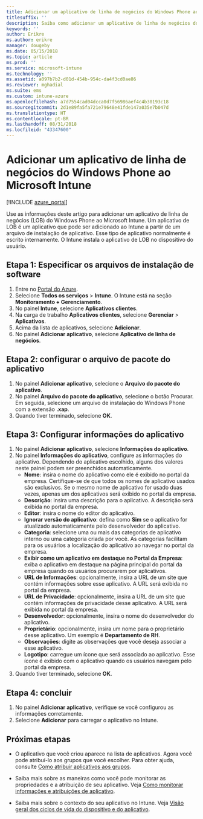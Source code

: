 ```yaml
---
title: Adicionar um aplicativo de linha de negócios do Windows Phone ao Microsoft Intune
titlesuffix: ''
description: Saiba como adicionar um aplicativo de linha de negócios do Windows Phone ao Intune.
keywords: ''
author: Erikre
ms.author: erikre
manager: dougeby
ms.date: 05/15/2018
ms.topic: article
ms.prod: ''
ms.service: microsoft-intune
ms.technology: ''
ms.assetid: a097b7b2-d01d-454b-954c-da4f3cd0ae86
ms.reviewer: mghadial
ms.suite: ems
ms.custom: intune-azure
ms.openlocfilehash: a7d7554cad04dcca0d7f56986aef4c4b30193c18
ms.sourcegitcommit: 2d1e89fa5fa721e79648e41fde147a035e7b047d
ms.translationtype: HT
ms.contentlocale: pt-BR
ms.lasthandoff: 08/31/2018
ms.locfileid: "43347600"
---
```

# <a name="add-a-windows-phone-line-of-business-app-to-microsoft-intune"></a>Adicionar um aplicativo de linha de negócios do Windows Phone ao Microsoft Intune

[!INCLUDE [azure_portal](./includes/azure_portal.md)]

Use as informações deste artigo para adicionar um aplicativo de linha de negócios (LOB) do Windows Phone ao Microsoft Intune. Um aplicativo de LOB é um aplicativo que pode ser adicionado ao Intune a partir de um arquivo de instalação de aplicativo. Esse tipo de aplicativo normalmente é escrito internamente. O Intune instala o aplicativo de LOB no dispositivo do usuário. 

## <a name="step-1-specify-the-software-setup-file"></a>Etapa 1: Especificar os arquivos de instalação de software

1. Entre no [Portal do Azure](https://portal.azure.com).
2. Selecione **Todos os serviços** > **Intune**. O Intune está na seção **Monitoramento + Gerenciamento**.
3. No painel **Intune**, selecione **Aplicativos clientes**.
4. Na carga de trabalho **Aplicativos clientes**, selecione **Gerenciar** > **Aplicativos**.
5. Acima da lista de aplicativos, selecione **Adicionar**.
6. No painel **Adicionar aplicativo**, selecione **Aplicativo de linha de negócios**.

## <a name="step-2-configure-the-app-package-file"></a>Etapa 2: configurar o arquivo de pacote do aplicativo

1. No painel **Adicionar aplicativo**, selecione o **Arquivo do pacote do aplicativo**.
2. No painel **Arquivo do pacote do aplicativo**, selecione o botão Procurar. Em seguida, selecione um arquivo de instalação do Windows Phone com a extensão **.xap**.
3. Quando tiver terminado, selecione **OK**.


## <a name="step-3-configure-app-information"></a>Etapa 3: Configurar informações do aplicativo

1. No painel **Adicionar aplicativo**, selecione **Informações do aplicativo**.
2. No painel **Informações do aplicativo**, configure as informações do aplicativo. Dependendo do aplicativo escolhido, alguns dos valores neste painel podem ser preenchidos automaticamente.
    - **Nome**: insira o nome do aplicativo como ele é exibido no portal da empresa. Certifique-se de que todos os nomes de aplicativo usados são exclusivos. Se o mesmo nome de aplicativo for usado duas vezes, apenas um dos aplicativos será exibido no portal da empresa.
    - **Descrição**: insira uma descrição para o aplicativo. A descrição será exibida no portal da empresa.
    - **Editor**: insira o nome do editor do aplicativo.
    - **Ignorar versão do aplicativo**: defina como **Sim** se o aplicativo for atualizado automaticamente pelo desenvolvedor do aplicativo.
    - **Categoria**: selecione uma ou mais das categorias de aplicativo interno ou uma categoria criada por você. As categorias facilitam para os usuários a localização do aplicativo ao navegar no portal da empresa.
    - **Exibir como um aplicativo em destaque no Portal da Empresa**: exiba o aplicativo em destaque na página principal do portal da empresa quando os usuários procurarem por aplicativos.
    - **URL de Informações**: opcionalmente, insira a URL de um site que contém informações sobre esse aplicativo. A URL será exibida no portal da empresa.
    - **URL de Privacidade**: opcionalmente, insira a URL de um site que contém informações de privacidade desse aplicativo. A URL será exibida no portal da empresa.
    - **Desenvolvedor**: opcionalmente, insira o nome do desenvolvedor do aplicativo.
    - **Proprietário**: opcionalmente, insira um nome para o proprietário desse aplicativo. Um exemplo é **Departamento de RH**.
    - **Observações**: digite as observações que você deseja associar a esse aplicativo.
    - **Logotipo**: carregue um ícone que será associado ao aplicativo. Esse ícone é exibido com o aplicativo quando os usuários navegam pelo portal da empresa.
3. Quando tiver terminado, selecione **OK**.

## <a name="step-4-finish-up"></a>Etapa 4: concluir

1. No painel **Adicionar aplicativo**, verifique se você configurou as informações corretamente.
2. Selecione **Adicionar** para carregar o aplicativo no Intune.

## <a name="next-steps"></a>Próximas etapas

- O aplicativo que você criou aparece na lista de aplicativos. Agora você pode atribuí-lo aos grupos que você escolher. Para obter ajuda, consulte [Como atribuir aplicativos aos grupos](apps-deploy.md).

- Saiba mais sobre as maneiras como você pode monitorar as propriedades e a atribuição de seu aplicativo. Veja [Como monitorar informações e atribuições de aplicativo](apps-monitor.md).

- Saiba mais sobre o contexto do seu aplicativo no Intune. Veja [Visão geral dos ciclos de vida do dispositivo e do aplicativo](introduction-device-app-lifecycles.md).

